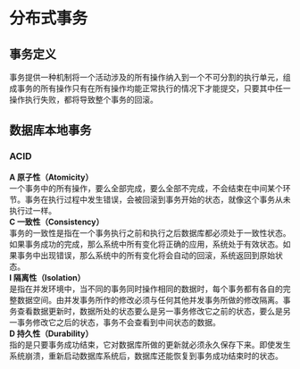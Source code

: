 # 分布式事务
## 事务定义
事务提供一种机制将一个活动涉及的所有操作纳入到一个不可分割的执行单元，组成事务的所有操作只有在所有操作均能正常执行的情况下才能提交，只要其中任一操作执行失败，都将导致整个事务的回滚。
## 数据库本地事务
### ACID
**A 原子性（Atomicity）**  
一个事务中的所有操作，要么全部完成，要么全部不完成，不会结束在中间某个环节。事务在执行过程中发生错误，会被回滚到事务开始的状态，就像这个事务从未执行过一样。  
**C 一致性（Consistency）**  
事务的一致性是指在一个事务执行之前和执行之后数据库都必须处于一致性状态。如果事务成功的完成，那么系统中所有变化将正确的应用，系统处于有效状态。如果事务中出现错误，那么系统中的所有变化将会自动的回滚，系统返回到原始状态。  
**I 隔离性（Isolation）**  
是指在并发环境中，当不同的事务同时操作相同的数据时，每个事务都有各自的完整数据空间。由并发事务所作的修改必须与任何其他并发事务所做的修改隔离。事务查看数据更新时，数据所处的状态要么是另一事务修改它之前的状态，要么是另一事务修改它之后的状态，事务不会查看到中间状态的数据。  
**D 持久性（Durability）**  
指的是只要事务成功结束，它对数据库所做的更新就必须永久保存下来。即使发生系统崩溃，重新启动数据库系统后，数据库还能恢复到事务成功结束时的状态。  


